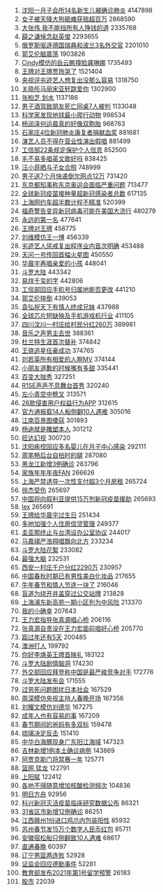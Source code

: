 1. [沈阳一月子会所14名新生儿被确诊肺炎](https://s.weibo.com/weibo?q=%E6%B2%88%E9%98%B3%E4%B8%80%E6%9C%88%E5%AD%90%E4%BC%9A%E6%89%8014%E5%90%8D%E6%96%B0%E7%94%9F%E5%84%BF%E8%A2%AB%E7%A1%AE%E8%AF%8A%E8%82%BA%E7%82%8E&Refer=top) 4147898
1. [女子被天降大狗砸瘫获赔超百万](https://s.weibo.com/weibo?q=%23%E5%A5%B3%E5%AD%90%E8%A2%AB%E5%A4%A9%E9%99%8D%E5%A4%A7%E7%8B%97%E7%A0%B8%E7%98%AB%E8%8E%B7%E8%B5%94%E8%B6%85%E7%99%BE%E4%B8%87%23&Refer=top) 2868590
1. [大张伟 我不能挡所有人挣钱的道](https://s.weibo.com/weibo?q=%E5%A4%A7%E5%BC%A0%E4%BC%9F%20%E6%88%91%E4%B8%8D%E8%83%BD%E6%8C%A1%E6%89%80%E6%9C%89%E4%BA%BA%E6%8C%A3%E9%92%B1%E7%9A%84%E9%81%93&Refer=top) 2335768
1. [薛之谦悼念赵英俊](https://s.weibo.com/weibo?q=%E8%96%9B%E4%B9%8B%E8%B0%A6%E6%82%BC%E5%BF%B5%E8%B5%B5%E8%8B%B1%E4%BF%8A&Refer=top) 2293655
1. [俄罗斯驱逐德国瑞典和波兰3名外交官](https://s.weibo.com/weibo?q=%E4%BF%84%E7%BD%97%E6%96%AF%E9%A9%B1%E9%80%90%E5%BE%B7%E5%9B%BD%E7%91%9E%E5%85%B8%E5%92%8C%E6%B3%A2%E5%85%B03%E5%90%8D%E5%A4%96%E4%BA%A4%E5%AE%98&Refer=top) 2201010
1. [郭艾伦脑震荡](https://s.weibo.com/weibo?q=%E9%83%AD%E8%89%BE%E4%BC%A6%E8%84%91%E9%9C%87%E8%8D%A1&Refer=top) 1903826
1. [Cindy模仿的岳云鹏撞脸龚琳娜](https://s.weibo.com/weibo?q=%23Cindy%E6%A8%A1%E4%BB%BF%E7%9A%84%E5%B2%B3%E4%BA%91%E9%B9%8F%E6%92%9E%E8%84%B8%E9%BE%9A%E7%90%B3%E5%A8%9C%23&Refer=top) 1735493
1. [王牌对王牌贾玲哭了](https://s.weibo.com/weibo?q=%E7%8E%8B%E7%89%8C%E5%AF%B9%E7%8E%8B%E7%89%8C%E8%B4%BE%E7%8E%B2%E5%93%AD%E4%BA%86&Refer=top) 1521404
1. [央视评劣迹艺人想复出没那么容易](https://s.weibo.com/weibo?q=%23%E5%A4%AE%E8%A7%86%E8%AF%84%E5%8A%A3%E8%BF%B9%E8%89%BA%E4%BA%BA%E6%83%B3%E5%A4%8D%E5%87%BA%E6%B2%A1%E9%82%A3%E4%B9%88%E5%AE%B9%E6%98%93%23&Refer=top) 1318750
1. [关晓彤马丽宋亚轩跳爱你](https://s.weibo.com/weibo?q=%23%E5%85%B3%E6%99%93%E5%BD%A4%E9%A9%AC%E4%B8%BD%E5%AE%8B%E4%BA%9A%E8%BD%A9%E8%B7%B3%E7%88%B1%E4%BD%A0%23&Refer=top) 1302900
1. [张柏芝 划水](https://s.weibo.com/weibo?q=%E5%BC%A0%E6%9F%8F%E8%8A%9D%20%E5%88%92%E6%B0%B4&Refer=top) 1137186
1. [男子酒驾致朋友死亡同桌7人被判](https://s.weibo.com/weibo?q=%23%E7%94%B7%E5%AD%90%E9%85%92%E9%A9%BE%E8%87%B4%E6%9C%8B%E5%8F%8B%E6%AD%BB%E4%BA%A1%E5%90%8C%E6%A1%8C7%E4%BA%BA%E8%A2%AB%E5%88%A4%23&Refer=top) 1133048
1. [科学家发现地球最小爬行动物](https://s.weibo.com/weibo?q=%E7%A7%91%E5%AD%A6%E5%AE%B6%E5%8F%91%E7%8E%B0%E5%9C%B0%E7%90%83%E6%9C%80%E5%B0%8F%E7%88%AC%E8%A1%8C%E5%8A%A8%E7%89%A9&Refer=top) 998534
1. [杨润泽何运晨真的好像双胞胎](https://s.weibo.com/weibo?q=%E6%9D%A8%E6%B6%A6%E6%B3%BD%E4%BD%95%E8%BF%90%E6%99%A8%E7%9C%9F%E7%9A%84%E5%A5%BD%E5%83%8F%E5%8F%8C%E8%83%9E%E8%83%8E&Refer=top) 968763
1. [石家庄4位新冠肺炎康复者捐献血浆](https://s.weibo.com/weibo?q=%E7%9F%B3%E5%AE%B6%E5%BA%844%E4%BD%8D%E6%96%B0%E5%86%A0%E8%82%BA%E7%82%8E%E5%BA%B7%E5%A4%8D%E8%80%85%E6%8D%90%E7%8C%AE%E8%A1%80%E6%B5%86&Refer=top) 881681
1. [演艺人员不得在营业性演出假唱](https://s.weibo.com/weibo?q=%23%E6%BC%94%E8%89%BA%E4%BA%BA%E5%91%98%E4%B8%8D%E5%BE%97%E5%9C%A8%E8%90%A5%E4%B8%9A%E6%80%A7%E6%BC%94%E5%87%BA%E5%81%87%E5%94%B1%23&Refer=top) 881499
1. [工信部22条规定保护个人信息](https://s.weibo.com/weibo?q=%23%E5%B7%A5%E4%BF%A1%E9%83%A822%E6%9D%A1%E8%A7%84%E5%AE%9A%E4%BF%9D%E6%8A%A4%E4%B8%AA%E4%BA%BA%E4%BF%A1%E6%81%AF%23&Refer=top) 852500
1. [毛不易多唱英文歌好吗](https://s.weibo.com/weibo?q=%23%E6%AF%9B%E4%B8%8D%E6%98%93%E5%A4%9A%E5%94%B1%E8%8B%B1%E6%96%87%E6%AD%8C%E5%A5%BD%E5%90%97%23&Refer=top) 838425
1. [汪小菲晒与子女合照](https://s.weibo.com/weibo?q=%E6%B1%AA%E5%B0%8F%E8%8F%B2%E6%99%92%E4%B8%8E%E5%AD%90%E5%A5%B3%E5%90%88%E7%85%A7&Refer=top) 748999
1. [男子送7个月快递倒欠网点12万](https://s.weibo.com/weibo?q=%23%E7%94%B7%E5%AD%90%E9%80%817%E4%B8%AA%E6%9C%88%E5%BF%AB%E9%80%92%E5%80%92%E6%AC%A0%E7%BD%91%E7%82%B912%E4%B8%87%23&Refer=top) 731420
1. [东京都知事称东京奥运会面临严重问题](https://s.weibo.com/weibo?q=%23%E4%B8%9C%E4%BA%AC%E9%83%BD%E7%9F%A5%E4%BA%8B%E7%A7%B0%E4%B8%9C%E4%BA%AC%E5%A5%A5%E8%BF%90%E4%BC%9A%E9%9D%A2%E4%B8%B4%E4%B8%A5%E9%87%8D%E9%97%AE%E9%A2%98%23&Refer=top) 713477
1. [全球新冠疫苗接种量超新冠感染者总数](https://s.weibo.com/weibo?q=%E5%85%A8%E7%90%83%E6%96%B0%E5%86%A0%E7%96%AB%E8%8B%97%E6%8E%A5%E7%A7%8D%E9%87%8F%E8%B6%85%E6%96%B0%E5%86%A0%E6%84%9F%E6%9F%93%E8%80%85%E6%80%BB%E6%95%B0&Refer=top) 617135
1. [上海网约车超半数计程不精准](https://s.weibo.com/weibo?q=%23%E4%B8%8A%E6%B5%B7%E7%BD%91%E7%BA%A6%E8%BD%A6%E8%B6%85%E5%8D%8A%E6%95%B0%E8%AE%A1%E7%A8%8B%E4%B8%8D%E7%B2%BE%E5%87%86%23&Refer=top) 520399
1. [福奇警告变异新冠病毒可能在美国大流行](https://s.weibo.com/weibo?q=%E7%A6%8F%E5%A5%87%E8%AD%A6%E5%91%8A%E5%8F%98%E5%BC%82%E6%96%B0%E5%86%A0%E7%97%85%E6%AF%92%E5%8F%AF%E8%83%BD%E5%9C%A8%E7%BE%8E%E5%9B%BD%E5%A4%A7%E6%B5%81%E8%A1%8C&Refer=top) 480279
1. [永远的第一名](https://s.weibo.com/weibo?q=%23%E6%B0%B8%E8%BF%9C%E7%9A%84%E7%AC%AC%E4%B8%80%E5%90%8D%23&Refer=top) 477641
1. [王牌对王牌](https://s.weibo.com/weibo?q=%E7%8E%8B%E7%89%8C%E5%AF%B9%E7%8E%8B%E7%89%8C&Refer=top) 458775
1. [刘维模仿王一博](https://s.weibo.com/weibo?q=%E5%88%98%E7%BB%B4%E6%A8%A1%E4%BB%BF%E7%8E%8B%E4%B8%80%E5%8D%9A&Refer=top) 456339
1. [劣迹艺人惩戒复出程序业内首次明确](https://s.weibo.com/weibo?q=%23%E5%8A%A3%E8%BF%B9%E8%89%BA%E4%BA%BA%E6%83%A9%E6%88%92%E5%A4%8D%E5%87%BA%E7%A8%8B%E5%BA%8F%E4%B8%9A%E5%86%85%E9%A6%96%E6%AC%A1%E6%98%8E%E7%A1%AE%23&Refer=top) 453488
1. [天问一号传回首幅火星图](https://s.weibo.com/weibo?q=%23%E5%A4%A9%E9%97%AE%E4%B8%80%E5%8F%B7%E4%BC%A0%E5%9B%9E%E9%A6%96%E5%B9%85%E7%81%AB%E6%98%9F%E5%9B%BE%23&Refer=top) 450550
1. [华晨宇再唱亲爱的小孩](https://s.weibo.com/weibo?q=%E5%8D%8E%E6%99%A8%E5%AE%87%E5%86%8D%E5%94%B1%E4%BA%B2%E7%88%B1%E7%9A%84%E5%B0%8F%E5%AD%A9&Refer=top) 448041
1. [斗罗大陆](https://s.weibo.com/weibo?q=%E6%96%97%E7%BD%97%E5%A4%A7%E9%99%86&Refer=top) 443342
1. [易烊千玺的字](https://s.weibo.com/weibo?q=%E6%98%93%E7%83%8A%E5%8D%83%E7%8E%BA%E7%9A%84%E5%AD%97&Refer=top) 442806
1. [工信部回应手机号归属地能否更改](https://s.weibo.com/weibo?q=%23%E5%B7%A5%E4%BF%A1%E9%83%A8%E5%9B%9E%E5%BA%94%E6%89%8B%E6%9C%BA%E5%8F%B7%E5%BD%92%E5%B1%9E%E5%9C%B0%E8%83%BD%E5%90%A6%E6%9B%B4%E6%94%B9%23&Refer=top) 441210
1. [郭艾伦摔倒](https://s.weibo.com/weibo?q=%23%E9%83%AD%E8%89%BE%E4%BC%A6%E6%91%94%E5%80%92%23&Refer=top) 439053
1. [袁弘祝天下有情人终成兄妹](https://s.weibo.com/weibo?q=%23%E8%A2%81%E5%BC%98%E7%A5%9D%E5%A4%A9%E4%B8%8B%E6%9C%89%E6%83%85%E4%BA%BA%E7%BB%88%E6%88%90%E5%85%84%E5%A6%B9%23&Refer=top) 437988
1. [全球芯片短缺殃及手机游戏机行业](https://s.weibo.com/weibo?q=%23%E5%85%A8%E7%90%83%E8%8A%AF%E7%89%87%E7%9F%AD%E7%BC%BA%E6%AE%83%E5%8F%8A%E6%89%8B%E6%9C%BA%E6%B8%B8%E6%88%8F%E6%9C%BA%E8%A1%8C%E4%B8%9A%23&Refer=top) 411105
1. [四川汶川一村庄给村民分红260万](https://s.weibo.com/weibo?q=%E5%9B%9B%E5%B7%9D%E6%B1%B6%E5%B7%9D%E4%B8%80%E6%9D%91%E5%BA%84%E7%BB%99%E6%9D%91%E6%B0%91%E5%88%86%E7%BA%A2260%E4%B8%87&Refer=top) 389981
1. [音乐之声男主去世](https://s.weibo.com/weibo?q=%23%E9%9F%B3%E4%B9%90%E4%B9%8B%E5%A3%B0%E7%94%B7%E4%B8%BB%E5%8E%BB%E4%B8%96%23&Refer=top) 388361
1. [杜兰特生涯首次替补](https://s.weibo.com/weibo?q=%E6%9D%9C%E5%85%B0%E7%89%B9%E7%94%9F%E6%B6%AF%E9%A6%96%E6%AC%A1%E6%9B%BF%E8%A1%A5&Refer=top) 374842
1. [王骁追星任豪成功](https://s.weibo.com/weibo?q=%23%E7%8E%8B%E9%AA%81%E8%BF%BD%E6%98%9F%E4%BB%BB%E8%B1%AA%E6%88%90%E5%8A%9F%23&Refer=top) 374765
1. [刘若英所有相爱的人啊MV](https://s.weibo.com/weibo?q=%23%E5%88%98%E8%8B%A5%E8%8B%B1%E6%89%80%E6%9C%89%E7%9B%B8%E7%88%B1%E7%9A%84%E4%BA%BA%E5%95%8AMV%23&Refer=top) 374144
1. [小朋友道歉的时候嘴有多甜](https://s.weibo.com/weibo?q=%23%E5%B0%8F%E6%9C%8B%E5%8F%8B%E9%81%93%E6%AD%89%E7%9A%84%E6%97%B6%E5%80%99%E5%98%B4%E6%9C%89%E5%A4%9A%E7%94%9C%23&Refer=top) 335441
1. [百变大咖秀](https://s.weibo.com/weibo?q=%E7%99%BE%E5%8F%98%E5%A4%A7%E5%92%96%E7%A7%80&Refer=top) 327251
1. [R1SE声声不息舞台首秀](https://s.weibo.com/weibo?q=R1SE%E5%A3%B0%E5%A3%B0%E4%B8%8D%E6%81%AF%E8%88%9E%E5%8F%B0%E9%A6%96%E7%A7%80&Refer=top) 320240
1. [左小青空中劈叉](https://s.weibo.com/weibo?q=%23%E5%B7%A6%E5%B0%8F%E9%9D%92%E7%A9%BA%E4%B8%AD%E5%8A%88%E5%8F%89%23&Refer=top) 313571
1. [26款侵害用户权益行为APP](https://s.weibo.com/weibo?q=%2326%E6%AC%BE%E4%BE%B5%E5%AE%B3%E7%94%A8%E6%88%B7%E6%9D%83%E7%9B%8A%E8%A1%8C%E4%B8%BAAPP%23&Refer=top) 312615
1. [官方通报载14人船侧翻10人遇难](https://s.weibo.com/weibo?q=%23%E5%AE%98%E6%96%B9%E9%80%9A%E6%8A%A5%E8%BD%BD14%E4%BA%BA%E8%88%B9%E4%BE%A7%E7%BF%BB10%E4%BA%BA%E9%81%87%E9%9A%BE%23&Refer=top) 305016
1. [江南百景图倭寇](https://s.weibo.com/weibo?q=%E6%B1%9F%E5%8D%97%E7%99%BE%E6%99%AF%E5%9B%BE%E5%80%AD%E5%AF%87&Refer=top) 301893
1. [杨迪就是雕塑本人](https://s.weibo.com/weibo?q=%23%E6%9D%A8%E8%BF%AA%E5%B0%B1%E6%98%AF%E9%9B%95%E5%A1%91%E6%9C%AC%E4%BA%BA%23&Refer=top) 301212
1. [旺达幻视](https://s.weibo.com/weibo?q=%E6%97%BA%E8%BE%BE%E5%B9%BB%E8%A7%86&Refer=top) 300720
1. [沈阳疾控回应多名婴儿在月子中心感染](https://s.weibo.com/weibo?q=%E6%B2%88%E9%98%B3%E7%96%BE%E6%8E%A7%E5%9B%9E%E5%BA%94%E5%A4%9A%E5%90%8D%E5%A9%B4%E5%84%BF%E5%9C%A8%E6%9C%88%E5%AD%90%E4%B8%AD%E5%BF%83%E6%84%9F%E6%9F%93&Refer=top) 292111
1. [周笔畅后台自拍时的腿](https://s.weibo.com/weibo?q=%23%E5%91%A8%E7%AC%94%E7%95%85%E5%90%8E%E5%8F%B0%E8%87%AA%E6%8B%8D%E6%97%B6%E7%9A%84%E8%85%BF%23&Refer=top) 287080
1. [黑龙江新增3例确诊](https://s.weibo.com/weibo?q=%23%E9%BB%91%E9%BE%99%E6%B1%9F%E6%96%B0%E5%A2%9E3%E4%BE%8B%E7%A1%AE%E8%AF%8A%23&Refer=top) 283796
1. [家族年年年夜FAN](https://s.weibo.com/weibo?q=%23%E5%AE%B6%E6%97%8F%E5%B9%B4%E5%B9%B4%E5%B9%B4%E5%A4%9CFAN%23&Refer=top) 266626
1. [上海严禁诱导一次性支付超3个月房租](https://s.weibo.com/weibo?q=%23%E4%B8%8A%E6%B5%B7%E4%B8%A5%E7%A6%81%E8%AF%B1%E5%AF%BC%E4%B8%80%E6%AC%A1%E6%80%A7%E6%94%AF%E4%BB%98%E8%B6%853%E4%B8%AA%E6%9C%88%E6%88%BF%E7%A7%9F%23&Refer=top) 265724
1. [徐杰受伤](https://s.weibo.com/weibo?q=%E5%BE%90%E6%9D%B0%E5%8F%97%E4%BC%A4&Refer=top) 265697
1. [中国将向叙利亚提供15万剂新冠疫苗援助](https://s.weibo.com/weibo?q=%23%E4%B8%AD%E5%9B%BD%E5%B0%86%E5%90%91%E5%8F%99%E5%88%A9%E4%BA%9A%E6%8F%90%E4%BE%9B15%E4%B8%87%E5%89%82%E6%96%B0%E5%86%A0%E7%96%AB%E8%8B%97%E6%8F%B4%E5%8A%A9%23&Refer=top) 265693
1. [lex](https://s.weibo.com/weibo?q=%23lex%23&Refer=top) 265691
1. [王牌给华晨宇过生日](https://s.weibo.com/weibo?q=%23%E7%8E%8B%E7%89%8C%E7%BB%99%E5%8D%8E%E6%99%A8%E5%AE%87%E8%BF%87%E7%94%9F%E6%97%A5%23&Refer=top) 251434
1. [多地加强个人住房信贷管理](https://s.weibo.com/weibo?q=%23%E5%A4%9A%E5%9C%B0%E5%8A%A0%E5%BC%BA%E4%B8%AA%E4%BA%BA%E4%BD%8F%E6%88%BF%E4%BF%A1%E8%B4%B7%E7%AE%A1%E7%90%86%23&Refer=top) 249377
1. [圭亚那终止与台湾设办公室协议](https://s.weibo.com/weibo?q=%23%E5%9C%AD%E4%BA%9A%E9%82%A3%E7%BB%88%E6%AD%A2%E4%B8%8E%E5%8F%B0%E6%B9%BE%E8%AE%BE%E5%8A%9E%E5%85%AC%E5%AE%A4%E5%8D%8F%E8%AE%AE%23&Refer=top) 244017
1. [马嘉祺严浩翔唱飘向北方](https://s.weibo.com/weibo?q=%23%E9%A9%AC%E5%98%89%E7%A5%BA%E4%B8%A5%E6%B5%A9%E7%BF%94%E5%94%B1%E9%A3%98%E5%90%91%E5%8C%97%E6%96%B9%23&Refer=top) 233234
1. [斗罗大陆花絮](https://s.weibo.com/weibo?q=%E6%96%97%E7%BD%97%E5%A4%A7%E9%99%86%E8%8A%B1%E7%B5%AE&Refer=top) 233082
1. [最强大脑](https://s.weibo.com/weibo?q=%E6%9C%80%E5%BC%BA%E5%A4%A7%E8%84%91&Refer=top) 232531
1. [西安一村庄千户分红2290万](https://s.weibo.com/weibo?q=%E8%A5%BF%E5%AE%89%E4%B8%80%E6%9D%91%E5%BA%84%E5%8D%83%E6%88%B7%E5%88%86%E7%BA%A22290%E4%B8%87&Refer=top) 230957
1. [中国春秋时期已有男性美白化妆品](https://s.weibo.com/weibo?q=%23%E4%B8%AD%E5%9B%BD%E6%98%A5%E7%A7%8B%E6%97%B6%E6%9C%9F%E5%B7%B2%E6%9C%89%E7%94%B7%E6%80%A7%E7%BE%8E%E7%99%BD%E5%8C%96%E5%A6%86%E5%93%81%23&Refer=top) 217655
1. [牛年春节和情人节连一块了](https://s.weibo.com/weibo?q=%23%E7%89%9B%E5%B9%B4%E6%98%A5%E8%8A%82%E5%92%8C%E6%83%85%E4%BA%BA%E8%8A%82%E8%BF%9E%E4%B8%80%E5%9D%97%E4%BA%86%23&Refer=top) 216046
1. [盲道为绕开井盖穿过公交站牌](https://s.weibo.com/weibo?q=%23%E7%9B%B2%E9%81%93%E4%B8%BA%E7%BB%95%E5%BC%80%E4%BA%95%E7%9B%96%E7%A9%BF%E8%BF%87%E5%85%AC%E4%BA%A4%E7%AB%99%E7%89%8C%23&Refer=top) 213828
1. [上海浦东新高苑一期小区列为中风险](https://s.weibo.com/weibo?q=%23%E4%B8%8A%E6%B5%B7%E6%B5%A6%E4%B8%9C%E6%96%B0%E9%AB%98%E8%8B%91%E4%B8%80%E6%9C%9F%E5%B0%8F%E5%8C%BA%E5%88%97%E4%B8%BA%E4%B8%AD%E9%A3%8E%E9%99%A9%23&Refer=top) 213370
1. [我的小确幸](https://s.weibo.com/weibo?q=%E6%88%91%E7%9A%84%E5%B0%8F%E7%A1%AE%E5%B9%B8&Refer=top) 207643
1. [王力宏指导张真源唱心桥](https://s.weibo.com/weibo?q=%23%E7%8E%8B%E5%8A%9B%E5%AE%8F%E6%8C%87%E5%AF%BC%E5%BC%A0%E7%9C%9F%E6%BA%90%E5%94%B1%E5%BF%83%E6%A1%A5%23&Refer=top) 206116
1. [张真源自责没在王力宏面前唱好心桥](https://s.weibo.com/weibo?q=%23%E5%BC%A0%E7%9C%9F%E6%BA%90%E8%87%AA%E8%B4%A3%E6%B2%A1%E5%9C%A8%E7%8E%8B%E5%8A%9B%E5%AE%8F%E9%9D%A2%E5%89%8D%E5%94%B1%E5%A5%BD%E5%BF%83%E6%A1%A5%23&Refer=top) 205770
1. [距过年还有5天](https://s.weibo.com/weibo?q=%23%E8%B7%9D%E8%BF%87%E5%B9%B4%E8%BF%98%E6%9C%895%E5%A4%A9%23&Refer=top) 200485
1. [澳洲打人](https://s.weibo.com/weibo?q=%E6%BE%B3%E6%B4%B2%E6%89%93%E4%BA%BA&Refer=top) 199792
1. [你好李焕英王牌首映礼](https://s.weibo.com/weibo?q=%23%E4%BD%A0%E5%A5%BD%E6%9D%8E%E7%84%95%E8%8B%B1%E7%8E%8B%E7%89%8C%E9%A6%96%E6%98%A0%E7%A4%BC%23&Refer=top) 183122
1. [斗罗大陆剧情脑洞](https://s.weibo.com/weibo?q=%E6%96%97%E7%BD%97%E5%A4%A7%E9%99%86%E5%89%A7%E6%83%85%E8%84%91%E6%B4%9E&Refer=top) 174230
1. [外交部回应拜登称中国是最严峻竞争对手](https://s.weibo.com/weibo?q=%23%E5%A4%96%E4%BA%A4%E9%83%A8%E5%9B%9E%E5%BA%94%E6%8B%9C%E7%99%BB%E7%A7%B0%E4%B8%AD%E5%9B%BD%E6%98%AF%E6%9C%80%E4%B8%A5%E5%B3%BB%E7%AB%9E%E4%BA%89%E5%AF%B9%E6%89%8B%23&Refer=top) 172776
1. [斗罗大陆发布会](https://s.weibo.com/weibo?q=%E6%96%97%E7%BD%97%E5%A4%A7%E9%99%86%E5%8F%91%E5%B8%83%E4%BC%9A&Refer=top) 171555
1. [过劳死问题困扰日本社会](https://s.weibo.com/weibo?q=%23%E8%BF%87%E5%8A%B3%E6%AD%BB%E9%97%AE%E9%A2%98%E5%9B%B0%E6%89%B0%E6%97%A5%E6%9C%AC%E7%A4%BE%E4%BC%9A%23&Refer=top) 167529
1. [周深模仿央视主持人春晚开场](https://s.weibo.com/weibo?q=%23%E5%91%A8%E6%B7%B1%E6%A8%A1%E4%BB%BF%E5%A4%AE%E8%A7%86%E4%B8%BB%E6%8C%81%E4%BA%BA%E6%98%A5%E6%99%9A%E5%BC%80%E5%9C%BA%23&Refer=top) 167356
1. [刘耀文模仿刘德华](https://s.weibo.com/weibo?q=%E5%88%98%E8%80%80%E6%96%87%E6%A8%A1%E4%BB%BF%E5%88%98%E5%BE%B7%E5%8D%8E&Refer=top) 167275
1. [成年人也有容易的事](https://s.weibo.com/weibo?q=%23%E6%88%90%E5%B9%B4%E4%BA%BA%E4%B9%9F%E6%9C%89%E5%AE%B9%E6%98%93%E7%9A%84%E4%BA%8B%23&Refer=top) 167209
1. [春节期间的爸妈有多双标](https://s.weibo.com/weibo?q=%23%E6%98%A5%E8%8A%82%E6%9C%9F%E9%97%B4%E7%9A%84%E7%88%B8%E5%A6%88%E6%9C%89%E5%A4%9A%E5%8F%8C%E6%A0%87%23&Refer=top) 159478
1. [琉璃决定反击](https://s.weibo.com/weibo?q=%23%E7%90%89%E7%92%83%E5%86%B3%E5%AE%9A%E5%8F%8D%E5%87%BB%23&Refer=top) 151410
1. [中华白海豚现身广东阳江海域](https://s.weibo.com/weibo?q=%23%E4%B8%AD%E5%8D%8E%E7%99%BD%E6%B5%B7%E8%B1%9A%E7%8E%B0%E8%BA%AB%E5%B9%BF%E4%B8%9C%E9%98%B3%E6%B1%9F%E6%B5%B7%E5%9F%9F%23&Refer=top) 147323
1. [吉林新增1例本土确诊病例](https://s.weibo.com/weibo?q=%23%E5%90%89%E6%9E%97%E6%96%B0%E5%A2%9E1%E4%BE%8B%E6%9C%AC%E5%9C%9F%E7%A1%AE%E8%AF%8A%E7%97%85%E4%BE%8B%23&Refer=top) 143869
1. [阿贾克斯门将禁赛一年](https://s.weibo.com/weibo?q=%E9%98%BF%E8%B4%BE%E5%85%8B%E6%96%AF%E9%97%A8%E5%B0%86%E7%A6%81%E8%B5%9B%E4%B8%80%E5%B9%B4&Refer=top) 125771
1. [篮网 猛龙](https://s.weibo.com/weibo?q=%E7%AF%AE%E7%BD%91%20%E7%8C%9B%E9%BE%99&Refer=top) 122791
1. [上阳赋](https://s.weibo.com/weibo?q=%E4%B8%8A%E9%98%B3%E8%B5%8B&Refer=top) 122412
1. [各地不得随意增加核酸检测频次](https://s.weibo.com/weibo?q=%23%E5%90%84%E5%9C%B0%E4%B8%8D%E5%BE%97%E9%9A%8F%E6%84%8F%E5%A2%9E%E5%8A%A0%E6%A0%B8%E9%85%B8%E6%A3%80%E6%B5%8B%E9%A2%91%E6%AC%A1%23&Refer=top) 104836
1. [明日方舟](https://s.weibo.com/weibo?q=%E6%98%8E%E6%97%A5%E6%96%B9%E8%88%9F&Refer=top) 92956
1. [科兴新冠灭活疫苗临床研究数据公布](https://s.weibo.com/weibo?q=%E7%A7%91%E5%85%B4%E6%96%B0%E5%86%A0%E7%81%AD%E6%B4%BB%E7%96%AB%E8%8B%97%E4%B8%B4%E5%BA%8A%E7%A0%94%E7%A9%B6%E6%95%B0%E6%8D%AE%E5%85%AC%E5%B8%83&Refer=top) 86321
1. [31省区市新增12例确诊](https://s.weibo.com/weibo?q=%2331%E7%9C%81%E5%8C%BA%E5%B8%82%E6%96%B0%E5%A2%9E12%E4%BE%8B%E7%A1%AE%E8%AF%8A%23&Refer=top) 86251
1. [江西赣州1份进口鸡爪内包装阳性](https://s.weibo.com/weibo?q=%23%E6%B1%9F%E8%A5%BF%E8%B5%A3%E5%B7%9E1%E4%BB%BD%E8%BF%9B%E5%8F%A3%E9%B8%A1%E7%88%AA%E5%86%85%E5%8C%85%E8%A3%85%E9%98%B3%E6%80%A7%23&Refer=top) 85932
1. [苏州春节发15万个数字人民币红包](https://s.weibo.com/weibo?q=%E8%8B%8F%E5%B7%9E%E6%98%A5%E8%8A%82%E5%8F%9115%E4%B8%87%E4%B8%AA%E6%95%B0%E5%AD%97%E4%BA%BA%E6%B0%91%E5%B8%81%E7%BA%A2%E5%8C%85&Refer=top) 85711
1. [安徽宿松船只侧翻致10人遇难](https://s.weibo.com/weibo?q=%E5%AE%89%E5%BE%BD%E5%AE%BF%E6%9D%BE%E8%88%B9%E5%8F%AA%E4%BE%A7%E7%BF%BB%E8%87%B410%E4%BA%BA%E9%81%87%E9%9A%BE&Refer=top) 68617
1. [直通春晚](https://s.weibo.com/weibo?q=%E7%9B%B4%E9%80%9A%E6%98%A5%E6%99%9A&Refer=top) 60397
1. [辽宁男篮两连败](https://s.weibo.com/weibo?q=%E8%BE%BD%E5%AE%81%E7%94%B7%E7%AF%AE%E4%B8%A4%E8%BF%9E%E8%B4%A5&Refer=top) 52928
1. [证监会回应德勤事件](https://s.weibo.com/weibo?q=%E8%AF%81%E7%9B%91%E4%BC%9A%E5%9B%9E%E5%BA%94%E5%BE%B7%E5%8B%A4%E4%BA%8B%E4%BB%B6&Refer=top) 52281
1. [教育部发布2021年第1号留学预警](https://s.weibo.com/weibo?q=%23%E6%95%99%E8%82%B2%E9%83%A8%E5%8F%91%E5%B8%832021%E5%B9%B4%E7%AC%AC1%E5%8F%B7%E7%95%99%E5%AD%A6%E9%A2%84%E8%AD%A6%23&Refer=top) 26183
1. [股市](https://s.weibo.com/weibo?q=%E8%82%A1%E5%B8%82&Refer=top) 22039